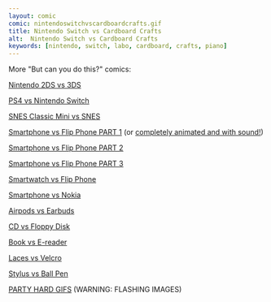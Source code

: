 ```yaml
---
layout: comic
comic: nintendoswitchvscardboardcrafts.gif
title: Nintendo Switch vs Cardboard Crafts
alt:  Nintendo Switch vs Cardboard Crafts
keywords: [nintendo, switch, labo, cardboard, crafts, piano]
---
```


More "But can you do this?" comics:

[Nintendo 2DS vs 3DS](https://lolnein.com/2013/09/06/2ds/)

[PS4 vs Nintendo Switch](https://lolnein.com/2016/10/21/ps4vsnintendoswitch/)

[SNES Classic Mini vs SNES](https://lolnein.com/2017/06/27/snesclassicminivssnes/)

[Smartphone vs Flip Phone PART 1](https://lolnein.com/2013/08/28/smartphones/) (or [completely animated and with sound!](https://youtu.be/JtQsyorF4WA))

[Smartphone vs Flip Phone PART 2](https://lolnein.com/2014/10/01/smartphones2/)

[Smartphone vs Flip Phone PART 3](https://lolnein.com/2016/09/12/galaxynote7vsflipphone/)

[Smartwatch vs Flip Phone](https://lolnein.com/2015/04/24/smartwatches/)

[Smartphone vs Nokia](https://lolnein.com/2016/09/16/smartphonevsnokia/)

[Airpods vs Earbuds](https://lolnein.com/2016/09/08/airpodsvsearbuds/)

[CD vs Floppy Disk](https://lolnein.com/2015/05/11/cdvsfloppydisk/)

[Book vs E-reader](https://lolnein.com/2016/03/03/bookvsereader/)

[Laces vs Velcro](https://lolnein.com/2016/07/28/lacesvsvelcro/)

[Stylus vs Ball Pen](https://lolnein.com/2015/09/25/stylusvsballpen/)

[PARTY HARD GIFS](http://blog.lolnein.com/2013/09/19/partyhard/) (WARNING: FLASHING IMAGES)